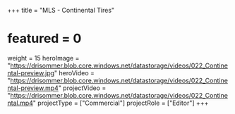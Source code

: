 +++
title = "MLS - Continental Tires"
# featured = 0
weight = 15
heroImage = "https://drisommer.blob.core.windows.net/datastorage/videos/022_Continental-preview.jpg"
heroVideo = "https://drisommer.blob.core.windows.net/datastorage/videos/022_Continental-preview.mp4"
projectVideo = "https://drisommer.blob.core.windows.net/datastorage/videos/022_Continental.mp4"
projectType = ["Commercial"]
projectRole = ["Editor"]
+++
